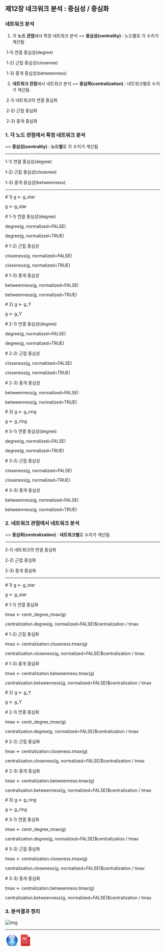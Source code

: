 ## 제12장 네크워크 분석 : 중심성 / 중심화



### 네트워크 분석

1. 각 **노드 관점**에서 특정 네트워크 분석 => **중심성(centrality)** : 노드별로 각 수치가 계산됨

​    1-1) 연결 중심성(degree)

​    1-2) 근접 중심성(closenee)

​    1-3) 중개 중심성(betweenness)



2. **네트워크 관점**에서 네트워크 분석 => **중심화(centralization)** : 네트워크별로 수치가 계산됨.

​    2-1) 네트워크의 연결 중심화

​    2-2) 근접 중심화

​    2-3) 중개 중심화



### 1. 각 노드 관점에서 특정 네트워크 분석 

=> **중심성(centrality)** : **노드별**로 각 수치가 계산됨

------

1-1) 연결 중심성(degree)

1-2) 근접 중심성(closenee)

1-3) 중개 중심성(betweenness)

-------------





\# 1) g <- g_star



g <- g_star



\# 1-1) 연결 중심성(degree)

degree(g, normalized=FALSE)

degree(g, normalized=TRUE)



\# 1-2) 근접 중심성

closeness(g, normalized=FALSE)

closeness(g, normalized=TRUE)



\# 1-3) 중개 중심성

betweenness(g, normalized=FALSE)

betweenness(g, normalized=TRUE)





\# 2) g <- g_Y



g <- g_Y



\# 2-1) 연결 중심성(degree)

degree(g, normalized=FALSE)

degree(g, normalized=TRUE)



\# 2-2) 근접 중심성

closeness(g, normalized=FALSE)

closeness(g, normalized=TRUE)



\# 2-3) 중개 중심성

betweenness(g, normalized=FALSE)

betweenness(g, normalized=TRUE)





\# 3) g <- g_ring



g <- g_ring



\# 3-1) 연결 중심성(degree)

degree(g, normalized=FALSE)

degree(g, normalized=TRUE)



\# 3-2) 근접 중심성

closeness(g, normalized=FALSE)

closeness(g, normalized=TRUE)



\# 3-3) 중개 중심성

betweenness(g, normalized=FALSE)

betweenness(g, normalized=TRUE)





### 2. 네트워크 관점에서 네트워크 분석 

=> **중심화(centralization)** : **네트워크별**로 수치가 계산됨.

------

2-1) 네트워크의 연결 중심화

2-2) 근접 중심화

2-3) 중개 중심화

------------

\# 1) g <- g_star



g <- g_star



\# 1-1) 연결 중심화

tmax <- centr_degree_tmax(g)

centralization.degree(g, normalized=FALSE)$centralization / tmax



\# 1-2) 근접 중심화

tmax <- centralization.closeness.tmax(g)

centralization.closeness(g, normalized=FALSE)$centralization / tmax 



\# 1-3) 중개 중심화

tmax <- centralization.betweenness.tmax(g)

centralization.betweenness(g, normalized=FALSE)$centralization / tmax



\# 2) g <- g_Y



g <- g_Y



\# 2-1) 연결 중심화

tmax <- centr_degree_tmax(g)

centralization.degree(g, normalized=FALSE)$centralization / tmax



\# 2-2) 근접 중심화

tmax <- centralization.closeness.tmax(g)

centralization.closeness(g, normalized=FALSE)$centralization / tmax 



\# 2-3) 중개 중심화

tmax <- centralization.betweenness.tmax(g)

centralization.betweenness(g, normalized=FALSE)$centralization / tmax



\# 3) g <- g_ring



g <- g_ring



\# 3-1) 연결 중심화

tmax <- centr_degree_tmax(g)

centralization.degree(g, normalized=FALSE)$centralization / tmax



\# 3-2) 근접 중심화

tmax <- centralization.closeness.tmax(g)

centralization.closeness(g, normalized=FALSE)$centralization / tmax 



\# 3-3) 중개 중심화

tmax <- centralization.betweenness.tmax(g)

centralization.betweenness(g, normalized=FALSE)$centralization / tmax





### 3. 분석결과 정리



![img](http://cyber.mokwon.ac.kr/lmsdata/business/course/2018_1_2161333_11/COMF_1805211033413bb70dae.gif)





------

 <img src="images/R.png" alt="R" style="zoom:80%;" /> <img src="images/pdf_image.png" alt="pdf_image" style="zoom:80%;" />